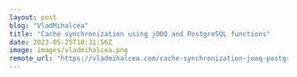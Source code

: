 ```yaml
---
layout: post
blog: "VladMihalcea"
title: "Cache synchronization using jOOQ and PostgreSQL functions"
date: 2023-05-25T10:31:56Z
image: images/vladmihalcea.png
remote_url: "https://vladmihalcea.com/cache-synchronization-jooq-postgresql-functions/"
---
```

